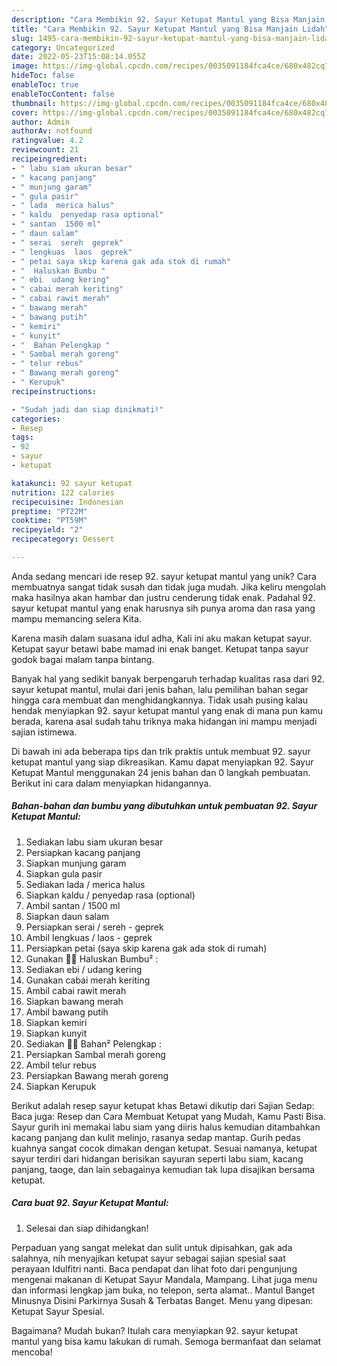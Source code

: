 ```yaml
---
description: "Cara Membikin 92. Sayur Ketupat Mantul yang Bisa Manjain Lidah"
title: "Cara Membikin 92. Sayur Ketupat Mantul yang Bisa Manjain Lidah"
slug: 1495-cara-membikin-92-sayur-ketupat-mantul-yang-bisa-manjain-lidah
category: Uncategorized
date: 2022-05-23T15:08:14.055Z
image: https://img-global.cpcdn.com/recipes/0035091184fca4ce/680x482cq70/92-sayur-ketupat-mantul-foto-resep-utama.jpg
hideToc: false
enableToc: true
enableTocContent: false
thumbnail: https://img-global.cpcdn.com/recipes/0035091184fca4ce/680x482cq70/92-sayur-ketupat-mantul-foto-resep-utama.jpg
cover: https://img-global.cpcdn.com/recipes/0035091184fca4ce/680x482cq70/92-sayur-ketupat-mantul-foto-resep-utama.jpg
author: Admin
authorAv: notfound
ratingvalue: 4.2
reviewcount: 21
recipeingredient:
- " labu siam ukuran besar"
- " kacang panjang"
- " munjung garam"
- " gula pasir"
- " lada  merica halus"
- " kaldu  penyedap rasa optional"
- " santan  1500 ml"
- " daun salam"
- " serai  sereh  geprek"
- " lengkuas  laos  geprek"
- " petai saya skip karena gak ada stok di rumah"
- "  Haluskan Bumbu "
- " ebi  udang kering"
- " cabai merah keriting"
- " cabai rawit merah"
- " bawang merah"
- " bawang putih"
- " kemiri"
- " kunyit"
- "  Bahan Pelengkap "
- " Sambal merah goreng"
- " telur rebus"
- " Bawang merah goreng"
- " Kerupuk"
recipeinstructions:

- "Sudah jadi dan siap dinikmati!"
categories:
- Resep
tags:
- 92
- sayur
- ketupat

katakunci: 92 sayur ketupat 
nutrition: 122 calories
recipecuisine: Indonesian
preptime: "PT22M"
cooktime: "PT59M"
recipeyield: "2"
recipecategory: Dessert

---
```





Anda sedang mencari ide resep 92. sayur ketupat mantul yang unik? Cara membuatnya sangat tidak susah dan tidak juga mudah. Jika keliru mengolah maka hasilnya akan hambar dan justru cenderung tidak enak. Padahal 92. sayur ketupat mantul yang enak harusnya sih punya aroma dan rasa yang mampu memancing selera Kita.





Karena masih dalam suasana idul adha, Kali ini aku makan ketupat sayur. Ketupat sayur betawi babe mamad ini enak banget. Ketupat tanpa sayur godok bagai malam tanpa bintang.

Banyak hal yang sedikit banyak berpengaruh terhadap kualitas rasa dari 92. sayur ketupat mantul, mulai dari jenis bahan, lalu pemilihan bahan segar hingga cara membuat dan menghidangkannya. Tidak usah pusing kalau hendak menyiapkan 92. sayur ketupat mantul yang enak di mana pun kamu berada, karena asal sudah tahu triknya maka hidangan ini mampu menjadi sajian istimewa.






Di bawah ini ada beberapa tips dan trik praktis untuk membuat 92. sayur ketupat mantul yang siap dikreasikan. Kamu dapat menyiapkan 92. Sayur Ketupat Mantul menggunakan 24 jenis bahan dan 0 langkah pembuatan. Berikut ini cara dalam menyiapkan hidangannya.

<!--inarticleads1-->

##### Bahan-bahan dan bumbu yang dibutuhkan untuk pembuatan 92. Sayur Ketupat Mantul:

1. Sediakan  labu siam ukuran besar
1. Persiapkan  kacang panjang
1. Siapkan  munjung garam
1. Siapkan  gula pasir
1. Sediakan  lada / merica halus
1. Siapkan  kaldu / penyedap rasa (optional)
1. Ambil  santan / 1500 ml
1. Siapkan  daun salam
1. Persiapkan  serai / sereh - geprek
1. Ambil  lengkuas / laos - geprek
1. Persiapkan  petai (saya skip karena gak ada stok di rumah)
1. Gunakan  👩‍🍳 Haluskan Bumbu² :
1. Sediakan  ebi / udang kering
1. Gunakan  cabai merah keriting
1. Ambil  cabai rawit merah
1. Siapkan  bawang merah
1. Ambil  bawang putih
1. Siapkan  kemiri
1. Siapkan  kunyit
1. Sediakan  👩‍🍳 Bahan² Pelengkap :
1. Persiapkan  Sambal merah goreng
1. Ambil  telur rebus
1. Persiapkan  Bawang merah goreng
1. Siapkan  Kerupuk


Berikut adalah resep sayur ketupat khas Betawi dikutip dari Sajian Sedap: Baca juga: Resep dan Cara Membuat Ketupat yang Mudah, Kamu Pasti Bisa. Sayur gurih ini memakai labu siam yang diiris halus kemudian ditambahkan kacang panjang dan kulit melinjo, rasanya sedap mantap. Gurih pedas kuahnya sangat cocok dimakan dengan ketupat. Sesuai namanya, ketupat sayur terdiri dari hidangan berisikan sayuran seperti labu siam, kacang panjang, taoge, dan lain sebagainya kemudian tak lupa disajikan bersama ketupat. 

<!--inarticleads2-->

##### Cara buat 92. Sayur Ketupat Mantul:


1. Selesai dan siap dihidangkan!

Perpaduan yang sangat melekat dan sulit untuk dipisahkan, gak ada salahnya, nih menyajikan ketupat sayur sebagai sajian spesial saat perayaan Idulfitri nanti. Baca pendapat dan lihat foto dari pengunjung mengenai makanan di Ketupat Sayur Mandala, Mampang. Lihat juga menu dan informasi lengkap jam buka, no telepon, serta alamat.. Mantul Banget Minusnya Disini Parkirnya Susah &amp; Terbatas Banget. Menu yang dipesan: Ketupat Sayur Spesial. 

Bagaimana? Mudah bukan? Itulah cara menyiapkan 92. sayur ketupat mantul yang bisa kamu lakukan di rumah. Semoga bermanfaat dan selamat mencoba!
